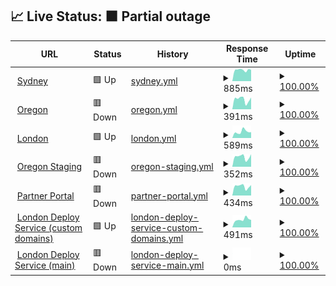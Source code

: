 ## 📈 Live Status: <!--live status--> **🟧 Partial outage**

<!--start: status pages-->
<!-- This summary is generated by Upptime (https://github.com/upptime/upptime) -->
<!-- Do not edit this manually, your changes will be overwritten -->
<!-- prettier-ignore -->
| URL | Status | History | Response Time | Uptime |
| --- | ------ | ------- | ------------- | ------ |
| <img alt="" src="https://favicons.githubusercontent.com/prod01.sydney.platformos.com" height="13"> [Sydney](https://prod01.sydney.platformos.com/_status) | 🟩 Up | [sydney.yml](https://github.com/pavelloz/uptimez/commits/HEAD/history/sydney.yml) | <details><summary><img alt="Response time graph" src="./graphs/sydney/response-time-week.png" height="20"> 885ms</summary><br><a href="https://pavelloz.github.io/uptimez/history/sydney"><img alt="Response time 917" src="https://img.shields.io/endpoint?url=https%3A%2F%2Fraw.githubusercontent.com%2Fpavelloz%2Fuptimez%2FHEAD%2Fapi%2Fsydney%2Fresponse-time.json"></a><br><a href="https://pavelloz.github.io/uptimez/history/sydney"><img alt="24-hour response time 895" src="https://img.shields.io/endpoint?url=https%3A%2F%2Fraw.githubusercontent.com%2Fpavelloz%2Fuptimez%2FHEAD%2Fapi%2Fsydney%2Fresponse-time-day.json"></a><br><a href="https://pavelloz.github.io/uptimez/history/sydney"><img alt="7-day response time 885" src="https://img.shields.io/endpoint?url=https%3A%2F%2Fraw.githubusercontent.com%2Fpavelloz%2Fuptimez%2FHEAD%2Fapi%2Fsydney%2Fresponse-time-week.json"></a><br><a href="https://pavelloz.github.io/uptimez/history/sydney"><img alt="30-day response time 914" src="https://img.shields.io/endpoint?url=https%3A%2F%2Fraw.githubusercontent.com%2Fpavelloz%2Fuptimez%2FHEAD%2Fapi%2Fsydney%2Fresponse-time-month.json"></a><br><a href="https://pavelloz.github.io/uptimez/history/sydney"><img alt="1-year response time 882" src="https://img.shields.io/endpoint?url=https%3A%2F%2Fraw.githubusercontent.com%2Fpavelloz%2Fuptimez%2FHEAD%2Fapi%2Fsydney%2Fresponse-time-year.json"></a></details> | <details><summary><a href="https://pavelloz.github.io/uptimez/history/sydney">100.00%</a></summary><a href="https://pavelloz.github.io/uptimez/history/sydney"><img alt="All-time uptime 100.00%" src="https://img.shields.io/endpoint?url=https%3A%2F%2Fraw.githubusercontent.com%2Fpavelloz%2Fuptimez%2FHEAD%2Fapi%2Fsydney%2Fuptime.json"></a><br><a href="https://pavelloz.github.io/uptimez/history/sydney"><img alt="24-hour uptime 100.00%" src="https://img.shields.io/endpoint?url=https%3A%2F%2Fraw.githubusercontent.com%2Fpavelloz%2Fuptimez%2FHEAD%2Fapi%2Fsydney%2Fuptime-day.json"></a><br><a href="https://pavelloz.github.io/uptimez/history/sydney"><img alt="7-day uptime 100.00%" src="https://img.shields.io/endpoint?url=https%3A%2F%2Fraw.githubusercontent.com%2Fpavelloz%2Fuptimez%2FHEAD%2Fapi%2Fsydney%2Fuptime-week.json"></a><br><a href="https://pavelloz.github.io/uptimez/history/sydney"><img alt="30-day uptime 100.00%" src="https://img.shields.io/endpoint?url=https%3A%2F%2Fraw.githubusercontent.com%2Fpavelloz%2Fuptimez%2FHEAD%2Fapi%2Fsydney%2Fuptime-month.json"></a><br><a href="https://pavelloz.github.io/uptimez/history/sydney"><img alt="1-year uptime 100.00%" src="https://img.shields.io/endpoint?url=https%3A%2F%2Fraw.githubusercontent.com%2Fpavelloz%2Fuptimez%2FHEAD%2Fapi%2Fsydney%2Fuptime-year.json"></a></details>
| <img alt="" src="https://favicons.githubusercontent.com/prod01.oregon.platform-os.com" height="13"> [Oregon](https://prod01.oregon.platform-os.com/_status) | 🟥 Down | [oregon.yml](https://github.com/pavelloz/uptimez/commits/HEAD/history/oregon.yml) | <details><summary><img alt="Response time graph" src="./graphs/oregon/response-time-week.png" height="20"> 391ms</summary><br><a href="https://pavelloz.github.io/uptimez/history/oregon"><img alt="Response time 490" src="https://img.shields.io/endpoint?url=https%3A%2F%2Fraw.githubusercontent.com%2Fpavelloz%2Fuptimez%2FHEAD%2Fapi%2Foregon%2Fresponse-time.json"></a><br><a href="https://pavelloz.github.io/uptimez/history/oregon"><img alt="24-hour response time 464" src="https://img.shields.io/endpoint?url=https%3A%2F%2Fraw.githubusercontent.com%2Fpavelloz%2Fuptimez%2FHEAD%2Fapi%2Foregon%2Fresponse-time-day.json"></a><br><a href="https://pavelloz.github.io/uptimez/history/oregon"><img alt="7-day response time 391" src="https://img.shields.io/endpoint?url=https%3A%2F%2Fraw.githubusercontent.com%2Fpavelloz%2Fuptimez%2FHEAD%2Fapi%2Foregon%2Fresponse-time-week.json"></a><br><a href="https://pavelloz.github.io/uptimez/history/oregon"><img alt="30-day response time 385" src="https://img.shields.io/endpoint?url=https%3A%2F%2Fraw.githubusercontent.com%2Fpavelloz%2Fuptimez%2FHEAD%2Fapi%2Foregon%2Fresponse-time-month.json"></a><br><a href="https://pavelloz.github.io/uptimez/history/oregon"><img alt="1-year response time 484" src="https://img.shields.io/endpoint?url=https%3A%2F%2Fraw.githubusercontent.com%2Fpavelloz%2Fuptimez%2FHEAD%2Fapi%2Foregon%2Fresponse-time-year.json"></a></details> | <details><summary><a href="https://pavelloz.github.io/uptimez/history/oregon">100.00%</a></summary><a href="https://pavelloz.github.io/uptimez/history/oregon"><img alt="All-time uptime 100.00%" src="https://img.shields.io/endpoint?url=https%3A%2F%2Fraw.githubusercontent.com%2Fpavelloz%2Fuptimez%2FHEAD%2Fapi%2Foregon%2Fuptime.json"></a><br><a href="https://pavelloz.github.io/uptimez/history/oregon"><img alt="24-hour uptime 100.00%" src="https://img.shields.io/endpoint?url=https%3A%2F%2Fraw.githubusercontent.com%2Fpavelloz%2Fuptimez%2FHEAD%2Fapi%2Foregon%2Fuptime-day.json"></a><br><a href="https://pavelloz.github.io/uptimez/history/oregon"><img alt="7-day uptime 100.00%" src="https://img.shields.io/endpoint?url=https%3A%2F%2Fraw.githubusercontent.com%2Fpavelloz%2Fuptimez%2FHEAD%2Fapi%2Foregon%2Fuptime-week.json"></a><br><a href="https://pavelloz.github.io/uptimez/history/oregon"><img alt="30-day uptime 100.00%" src="https://img.shields.io/endpoint?url=https%3A%2F%2Fraw.githubusercontent.com%2Fpavelloz%2Fuptimez%2FHEAD%2Fapi%2Foregon%2Fuptime-month.json"></a><br><a href="https://pavelloz.github.io/uptimez/history/oregon"><img alt="1-year uptime 100.00%" src="https://img.shields.io/endpoint?url=https%3A%2F%2Fraw.githubusercontent.com%2Fpavelloz%2Fuptimez%2FHEAD%2Fapi%2Foregon%2Fuptime-year.json"></a></details>
| <img alt="" src="https://favicons.githubusercontent.com/prod01.london.platform-os.com" height="13"> [London](https://prod01.london.platform-os.com/_status) | 🟩 Up | [london.yml](https://github.com/pavelloz/uptimez/commits/HEAD/history/london.yml) | <details><summary><img alt="Response time graph" src="./graphs/london/response-time-week.png" height="20"> 589ms</summary><br><a href="https://pavelloz.github.io/uptimez/history/london"><img alt="Response time 469" src="https://img.shields.io/endpoint?url=https%3A%2F%2Fraw.githubusercontent.com%2Fpavelloz%2Fuptimez%2FHEAD%2Fapi%2Flondon%2Fresponse-time.json"></a><br><a href="https://pavelloz.github.io/uptimez/history/london"><img alt="24-hour response time 543" src="https://img.shields.io/endpoint?url=https%3A%2F%2Fraw.githubusercontent.com%2Fpavelloz%2Fuptimez%2FHEAD%2Fapi%2Flondon%2Fresponse-time-day.json"></a><br><a href="https://pavelloz.github.io/uptimez/history/london"><img alt="7-day response time 589" src="https://img.shields.io/endpoint?url=https%3A%2F%2Fraw.githubusercontent.com%2Fpavelloz%2Fuptimez%2FHEAD%2Fapi%2Flondon%2Fresponse-time-week.json"></a><br><a href="https://pavelloz.github.io/uptimez/history/london"><img alt="30-day response time 560" src="https://img.shields.io/endpoint?url=https%3A%2F%2Fraw.githubusercontent.com%2Fpavelloz%2Fuptimez%2FHEAD%2Fapi%2Flondon%2Fresponse-time-month.json"></a><br><a href="https://pavelloz.github.io/uptimez/history/london"><img alt="1-year response time 471" src="https://img.shields.io/endpoint?url=https%3A%2F%2Fraw.githubusercontent.com%2Fpavelloz%2Fuptimez%2FHEAD%2Fapi%2Flondon%2Fresponse-time-year.json"></a></details> | <details><summary><a href="https://pavelloz.github.io/uptimez/history/london">100.00%</a></summary><a href="https://pavelloz.github.io/uptimez/history/london"><img alt="All-time uptime 100.00%" src="https://img.shields.io/endpoint?url=https%3A%2F%2Fraw.githubusercontent.com%2Fpavelloz%2Fuptimez%2FHEAD%2Fapi%2Flondon%2Fuptime.json"></a><br><a href="https://pavelloz.github.io/uptimez/history/london"><img alt="24-hour uptime 100.00%" src="https://img.shields.io/endpoint?url=https%3A%2F%2Fraw.githubusercontent.com%2Fpavelloz%2Fuptimez%2FHEAD%2Fapi%2Flondon%2Fuptime-day.json"></a><br><a href="https://pavelloz.github.io/uptimez/history/london"><img alt="7-day uptime 100.00%" src="https://img.shields.io/endpoint?url=https%3A%2F%2Fraw.githubusercontent.com%2Fpavelloz%2Fuptimez%2FHEAD%2Fapi%2Flondon%2Fuptime-week.json"></a><br><a href="https://pavelloz.github.io/uptimez/history/london"><img alt="30-day uptime 100.00%" src="https://img.shields.io/endpoint?url=https%3A%2F%2Fraw.githubusercontent.com%2Fpavelloz%2Fuptimez%2FHEAD%2Fapi%2Flondon%2Fuptime-month.json"></a><br><a href="https://pavelloz.github.io/uptimez/history/london"><img alt="1-year uptime 100.00%" src="https://img.shields.io/endpoint?url=https%3A%2F%2Fraw.githubusercontent.com%2Fpavelloz%2Fuptimez%2FHEAD%2Fapi%2Flondon%2Fuptime-year.json"></a></details>
| <img alt="" src="https://favicons.githubusercontent.com/staging.oregon.platformos.com" height="13"> [Oregon Staging](https://staging.oregon.platformos.com/_status) | 🟥 Down | [oregon-staging.yml](https://github.com/pavelloz/uptimez/commits/HEAD/history/oregon-staging.yml) | <details><summary><img alt="Response time graph" src="./graphs/oregon-staging/response-time-week.png" height="20"> 352ms</summary><br><a href="https://pavelloz.github.io/uptimez/history/oregon-staging"><img alt="Response time 373" src="https://img.shields.io/endpoint?url=https%3A%2F%2Fraw.githubusercontent.com%2Fpavelloz%2Fuptimez%2FHEAD%2Fapi%2Foregon-staging%2Fresponse-time.json"></a><br><a href="https://pavelloz.github.io/uptimez/history/oregon-staging"><img alt="24-hour response time 444" src="https://img.shields.io/endpoint?url=https%3A%2F%2Fraw.githubusercontent.com%2Fpavelloz%2Fuptimez%2FHEAD%2Fapi%2Foregon-staging%2Fresponse-time-day.json"></a><br><a href="https://pavelloz.github.io/uptimez/history/oregon-staging"><img alt="7-day response time 352" src="https://img.shields.io/endpoint?url=https%3A%2F%2Fraw.githubusercontent.com%2Fpavelloz%2Fuptimez%2FHEAD%2Fapi%2Foregon-staging%2Fresponse-time-week.json"></a><br><a href="https://pavelloz.github.io/uptimez/history/oregon-staging"><img alt="30-day response time 349" src="https://img.shields.io/endpoint?url=https%3A%2F%2Fraw.githubusercontent.com%2Fpavelloz%2Fuptimez%2FHEAD%2Fapi%2Foregon-staging%2Fresponse-time-month.json"></a><br><a href="https://pavelloz.github.io/uptimez/history/oregon-staging"><img alt="1-year response time 367" src="https://img.shields.io/endpoint?url=https%3A%2F%2Fraw.githubusercontent.com%2Fpavelloz%2Fuptimez%2FHEAD%2Fapi%2Foregon-staging%2Fresponse-time-year.json"></a></details> | <details><summary><a href="https://pavelloz.github.io/uptimez/history/oregon-staging">100.00%</a></summary><a href="https://pavelloz.github.io/uptimez/history/oregon-staging"><img alt="All-time uptime 100.00%" src="https://img.shields.io/endpoint?url=https%3A%2F%2Fraw.githubusercontent.com%2Fpavelloz%2Fuptimez%2FHEAD%2Fapi%2Foregon-staging%2Fuptime.json"></a><br><a href="https://pavelloz.github.io/uptimez/history/oregon-staging"><img alt="24-hour uptime 100.00%" src="https://img.shields.io/endpoint?url=https%3A%2F%2Fraw.githubusercontent.com%2Fpavelloz%2Fuptimez%2FHEAD%2Fapi%2Foregon-staging%2Fuptime-day.json"></a><br><a href="https://pavelloz.github.io/uptimez/history/oregon-staging"><img alt="7-day uptime 100.00%" src="https://img.shields.io/endpoint?url=https%3A%2F%2Fraw.githubusercontent.com%2Fpavelloz%2Fuptimez%2FHEAD%2Fapi%2Foregon-staging%2Fuptime-week.json"></a><br><a href="https://pavelloz.github.io/uptimez/history/oregon-staging"><img alt="30-day uptime 100.00%" src="https://img.shields.io/endpoint?url=https%3A%2F%2Fraw.githubusercontent.com%2Fpavelloz%2Fuptimez%2FHEAD%2Fapi%2Foregon-staging%2Fuptime-month.json"></a><br><a href="https://pavelloz.github.io/uptimez/history/oregon-staging"><img alt="1-year uptime 100.00%" src="https://img.shields.io/endpoint?url=https%3A%2F%2Fraw.githubusercontent.com%2Fpavelloz%2Fuptimez%2FHEAD%2Fapi%2Foregon-staging%2Fuptime-year.json"></a></details>
| <img alt="" src="https://favicons.githubusercontent.com/partners.platformos.com" height="13"> [Partner Portal](https://partners.platformos.com/) | 🟥 Down | [partner-portal.yml](https://github.com/pavelloz/uptimez/commits/HEAD/history/partner-portal.yml) | <details><summary><img alt="Response time graph" src="./graphs/partner-portal/response-time-week.png" height="20"> 434ms</summary><br><a href="https://pavelloz.github.io/uptimez/history/partner-portal"><img alt="Response time 443" src="https://img.shields.io/endpoint?url=https%3A%2F%2Fraw.githubusercontent.com%2Fpavelloz%2Fuptimez%2FHEAD%2Fapi%2Fpartner-portal%2Fresponse-time.json"></a><br><a href="https://pavelloz.github.io/uptimez/history/partner-portal"><img alt="24-hour response time 494" src="https://img.shields.io/endpoint?url=https%3A%2F%2Fraw.githubusercontent.com%2Fpavelloz%2Fuptimez%2FHEAD%2Fapi%2Fpartner-portal%2Fresponse-time-day.json"></a><br><a href="https://pavelloz.github.io/uptimez/history/partner-portal"><img alt="7-day response time 434" src="https://img.shields.io/endpoint?url=https%3A%2F%2Fraw.githubusercontent.com%2Fpavelloz%2Fuptimez%2FHEAD%2Fapi%2Fpartner-portal%2Fresponse-time-week.json"></a><br><a href="https://pavelloz.github.io/uptimez/history/partner-portal"><img alt="30-day response time 432" src="https://img.shields.io/endpoint?url=https%3A%2F%2Fraw.githubusercontent.com%2Fpavelloz%2Fuptimez%2FHEAD%2Fapi%2Fpartner-portal%2Fresponse-time-month.json"></a><br><a href="https://pavelloz.github.io/uptimez/history/partner-portal"><img alt="1-year response time 437" src="https://img.shields.io/endpoint?url=https%3A%2F%2Fraw.githubusercontent.com%2Fpavelloz%2Fuptimez%2FHEAD%2Fapi%2Fpartner-portal%2Fresponse-time-year.json"></a></details> | <details><summary><a href="https://pavelloz.github.io/uptimez/history/partner-portal">100.00%</a></summary><a href="https://pavelloz.github.io/uptimez/history/partner-portal"><img alt="All-time uptime 100.00%" src="https://img.shields.io/endpoint?url=https%3A%2F%2Fraw.githubusercontent.com%2Fpavelloz%2Fuptimez%2FHEAD%2Fapi%2Fpartner-portal%2Fuptime.json"></a><br><a href="https://pavelloz.github.io/uptimez/history/partner-portal"><img alt="24-hour uptime 100.00%" src="https://img.shields.io/endpoint?url=https%3A%2F%2Fraw.githubusercontent.com%2Fpavelloz%2Fuptimez%2FHEAD%2Fapi%2Fpartner-portal%2Fuptime-day.json"></a><br><a href="https://pavelloz.github.io/uptimez/history/partner-portal"><img alt="7-day uptime 100.00%" src="https://img.shields.io/endpoint?url=https%3A%2F%2Fraw.githubusercontent.com%2Fpavelloz%2Fuptimez%2FHEAD%2Fapi%2Fpartner-portal%2Fuptime-week.json"></a><br><a href="https://pavelloz.github.io/uptimez/history/partner-portal"><img alt="30-day uptime 100.00%" src="https://img.shields.io/endpoint?url=https%3A%2F%2Fraw.githubusercontent.com%2Fpavelloz%2Fuptimez%2FHEAD%2Fapi%2Fpartner-portal%2Fuptime-month.json"></a><br><a href="https://pavelloz.github.io/uptimez/history/partner-portal"><img alt="1-year uptime 100.00%" src="https://img.shields.io/endpoint?url=https%3A%2F%2Fraw.githubusercontent.com%2Fpavelloz%2Fuptimez%2FHEAD%2Fapi%2Fpartner-portal%2Fuptime-year.json"></a></details>
| <img alt="" src="https://favicons.githubusercontent.com/community.platformos.com" height="13"> [London Deploy Service (custom domains)](https://community.platformos.com/api/private/urls/) | 🟩 Up | [london-deploy-service-custom-domains.yml](https://github.com/pavelloz/uptimez/commits/HEAD/history/london-deploy-service-custom-domains.yml) | <details><summary><img alt="Response time graph" src="./graphs/london-deploy-service-custom-domains/response-time-week.png" height="20"> 491ms</summary><br><a href="https://pavelloz.github.io/uptimez/history/london-deploy-service-custom-domains"><img alt="Response time 588" src="https://img.shields.io/endpoint?url=https%3A%2F%2Fraw.githubusercontent.com%2Fpavelloz%2Fuptimez%2FHEAD%2Fapi%2Flondon-deploy-service-custom-domains%2Fresponse-time.json"></a><br><a href="https://pavelloz.github.io/uptimez/history/london-deploy-service-custom-domains"><img alt="24-hour response time 470" src="https://img.shields.io/endpoint?url=https%3A%2F%2Fraw.githubusercontent.com%2Fpavelloz%2Fuptimez%2FHEAD%2Fapi%2Flondon-deploy-service-custom-domains%2Fresponse-time-day.json"></a><br><a href="https://pavelloz.github.io/uptimez/history/london-deploy-service-custom-domains"><img alt="7-day response time 491" src="https://img.shields.io/endpoint?url=https%3A%2F%2Fraw.githubusercontent.com%2Fpavelloz%2Fuptimez%2FHEAD%2Fapi%2Flondon-deploy-service-custom-domains%2Fresponse-time-week.json"></a><br><a href="https://pavelloz.github.io/uptimez/history/london-deploy-service-custom-domains"><img alt="30-day response time 480" src="https://img.shields.io/endpoint?url=https%3A%2F%2Fraw.githubusercontent.com%2Fpavelloz%2Fuptimez%2FHEAD%2Fapi%2Flondon-deploy-service-custom-domains%2Fresponse-time-month.json"></a><br><a href="https://pavelloz.github.io/uptimez/history/london-deploy-service-custom-domains"><img alt="1-year response time 588" src="https://img.shields.io/endpoint?url=https%3A%2F%2Fraw.githubusercontent.com%2Fpavelloz%2Fuptimez%2FHEAD%2Fapi%2Flondon-deploy-service-custom-domains%2Fresponse-time-year.json"></a></details> | <details><summary><a href="https://pavelloz.github.io/uptimez/history/london-deploy-service-custom-domains">100.00%</a></summary><a href="https://pavelloz.github.io/uptimez/history/london-deploy-service-custom-domains"><img alt="All-time uptime 100.00%" src="https://img.shields.io/endpoint?url=https%3A%2F%2Fraw.githubusercontent.com%2Fpavelloz%2Fuptimez%2FHEAD%2Fapi%2Flondon-deploy-service-custom-domains%2Fuptime.json"></a><br><a href="https://pavelloz.github.io/uptimez/history/london-deploy-service-custom-domains"><img alt="24-hour uptime 100.00%" src="https://img.shields.io/endpoint?url=https%3A%2F%2Fraw.githubusercontent.com%2Fpavelloz%2Fuptimez%2FHEAD%2Fapi%2Flondon-deploy-service-custom-domains%2Fuptime-day.json"></a><br><a href="https://pavelloz.github.io/uptimez/history/london-deploy-service-custom-domains"><img alt="7-day uptime 100.00%" src="https://img.shields.io/endpoint?url=https%3A%2F%2Fraw.githubusercontent.com%2Fpavelloz%2Fuptimez%2FHEAD%2Fapi%2Flondon-deploy-service-custom-domains%2Fuptime-week.json"></a><br><a href="https://pavelloz.github.io/uptimez/history/london-deploy-service-custom-domains"><img alt="30-day uptime 100.00%" src="https://img.shields.io/endpoint?url=https%3A%2F%2Fraw.githubusercontent.com%2Fpavelloz%2Fuptimez%2FHEAD%2Fapi%2Flondon-deploy-service-custom-domains%2Fuptime-month.json"></a><br><a href="https://pavelloz.github.io/uptimez/history/london-deploy-service-custom-domains"><img alt="1-year uptime 100.00%" src="https://img.shields.io/endpoint?url=https%3A%2F%2Fraw.githubusercontent.com%2Fpavelloz%2Fuptimez%2FHEAD%2Fapi%2Flondon-deploy-service-custom-domains%2Fuptime-year.json"></a></details>
| <img alt="" src="https://favicons.githubusercontent.com/partners-community.prod01.london.platformos.com" height="13"> [London Deploy Service (main)](https://partners-community.prod01.london.platformos.com/api/private/urls/) | 🟥 Down | [london-deploy-service-main.yml](https://github.com/pavelloz/uptimez/commits/HEAD/history/london-deploy-service-main.yml) | <details><summary><img alt="Response time graph" src="./graphs/london-deploy-service-main/response-time-week.png" height="20"> 0ms</summary><br><a href="https://pavelloz.github.io/uptimez/history/london-deploy-service-main"><img alt="Response time 568" src="https://img.shields.io/endpoint?url=https%3A%2F%2Fraw.githubusercontent.com%2Fpavelloz%2Fuptimez%2FHEAD%2Fapi%2Flondon-deploy-service-main%2Fresponse-time.json"></a><br><a href="https://pavelloz.github.io/uptimez/history/london-deploy-service-main"><img alt="24-hour response time 0" src="https://img.shields.io/endpoint?url=https%3A%2F%2Fraw.githubusercontent.com%2Fpavelloz%2Fuptimez%2FHEAD%2Fapi%2Flondon-deploy-service-main%2Fresponse-time-day.json"></a><br><a href="https://pavelloz.github.io/uptimez/history/london-deploy-service-main"><img alt="7-day response time 0" src="https://img.shields.io/endpoint?url=https%3A%2F%2Fraw.githubusercontent.com%2Fpavelloz%2Fuptimez%2FHEAD%2Fapi%2Flondon-deploy-service-main%2Fresponse-time-week.json"></a><br><a href="https://pavelloz.github.io/uptimez/history/london-deploy-service-main"><img alt="30-day response time 534" src="https://img.shields.io/endpoint?url=https%3A%2F%2Fraw.githubusercontent.com%2Fpavelloz%2Fuptimez%2FHEAD%2Fapi%2Flondon-deploy-service-main%2Fresponse-time-month.json"></a><br><a href="https://pavelloz.github.io/uptimez/history/london-deploy-service-main"><img alt="1-year response time 569" src="https://img.shields.io/endpoint?url=https%3A%2F%2Fraw.githubusercontent.com%2Fpavelloz%2Fuptimez%2FHEAD%2Fapi%2Flondon-deploy-service-main%2Fresponse-time-year.json"></a></details> | <details><summary><a href="https://pavelloz.github.io/uptimez/history/london-deploy-service-main">100.00%</a></summary><a href="https://pavelloz.github.io/uptimez/history/london-deploy-service-main"><img alt="All-time uptime 100.00%" src="https://img.shields.io/endpoint?url=https%3A%2F%2Fraw.githubusercontent.com%2Fpavelloz%2Fuptimez%2FHEAD%2Fapi%2Flondon-deploy-service-main%2Fuptime.json"></a><br><a href="https://pavelloz.github.io/uptimez/history/london-deploy-service-main"><img alt="24-hour uptime 100.00%" src="https://img.shields.io/endpoint?url=https%3A%2F%2Fraw.githubusercontent.com%2Fpavelloz%2Fuptimez%2FHEAD%2Fapi%2Flondon-deploy-service-main%2Fuptime-day.json"></a><br><a href="https://pavelloz.github.io/uptimez/history/london-deploy-service-main"><img alt="7-day uptime 100.00%" src="https://img.shields.io/endpoint?url=https%3A%2F%2Fraw.githubusercontent.com%2Fpavelloz%2Fuptimez%2FHEAD%2Fapi%2Flondon-deploy-service-main%2Fuptime-week.json"></a><br><a href="https://pavelloz.github.io/uptimez/history/london-deploy-service-main"><img alt="30-day uptime 100.00%" src="https://img.shields.io/endpoint?url=https%3A%2F%2Fraw.githubusercontent.com%2Fpavelloz%2Fuptimez%2FHEAD%2Fapi%2Flondon-deploy-service-main%2Fuptime-month.json"></a><br><a href="https://pavelloz.github.io/uptimez/history/london-deploy-service-main"><img alt="1-year uptime 100.00%" src="https://img.shields.io/endpoint?url=https%3A%2F%2Fraw.githubusercontent.com%2Fpavelloz%2Fuptimez%2FHEAD%2Fapi%2Flondon-deploy-service-main%2Fuptime-year.json"></a></details>

<!--end: status pages-->
